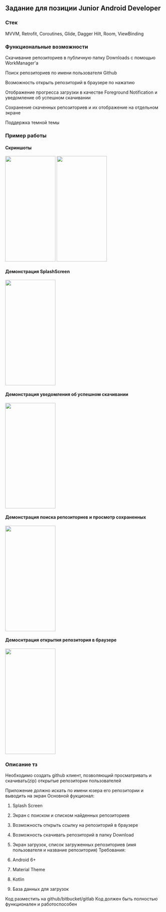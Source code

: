 <h2>Задание для позиции Junior Android Developer</h2>
<h3>Стек</h3>
<p>MVVM, Retrofit, Coroutines, Glide, Dagger Hilt, Room, ViewBinding</p>
<h3>Функциональные возможности</h3>
<p>Скачивание репозиториев в публичную папку Downloads с помощью WorkManager'a</p>
<p>Поиск репозиториев по имени пользователя Github</p>
<p>Возможность открыть репозиторий в браузере по нажатию</p>
<p>Отображение прогресса загрузки в качестве Foreground Notification и уведомление об успешном скачивании</p>
<p>Сохранение скаченных репозиториев и их отображение на отдельном экране</p>
<p>Поддержка темной темы</p>
<h3>Пример работы</h3>
<h4>Скриншоты</h4>
<p>
<img src="https://user-images.githubusercontent.com/42519654/128347809-39e22ea9-cfdf-40fe-961c-7d3c5bb161e7.jpg" height="335" width="160" />
<img src="https://user-images.githubusercontent.com/42519654/128347804-259c729f-e364-4797-95a9-4869ee49a354.jpg" height="335" width="160" />
</p>
<h4>Демонстрация SplashScreen</h4> 
<p><img src="https://user-images.githubusercontent.com/42519654/128347812-9ea9002b-cf4a-4c1c-b89b-6b36f5e9cb06.gif" height="335" width="160" /></p>
<h4>Демонстрация уведомления об успешном скачивании</h4> 
<p><img src="https://user-images.githubusercontent.com/42519654/128347821-cfb6d243-672b-4fef-9430-0d2385314107.gif" height="335" width="160" /></p>
<h4>Демонстрация поиска репозиториев и просмотр сохраненных</h4> 
<p><img src="https://user-images.githubusercontent.com/42519654/128347824-eab266d4-f3cb-4a2a-9b68-6a2b1a193abf.gif" height="335" width="160" /></p>
<h4>Демоснтрация открытия репозитория в браузере</h4> 
<p><img src="https://user-images.githubusercontent.com/42519654/128347833-5fbeff65-07ac-4533-bf8a-00c4cef6b802.gif" height="335" width="160" /></p>
<h3>Описание тз</h3>
Необходимо создать github клиент, позволяющий просматривать и скачивать(zip) открытые репозитории пользователей

Приложение должно искать по имени юзера его репозитории и выводить на экран
Основной фукционал:
1) Splash Screen
2) Экран с поиском и списком найденных репозиториев
3) Возможность открыть ссылку на репозиторий в браузере
4) Возможность скачивать репозиторий в папку Download
5) Экран загрузок, список загруженных репозиториев (имя пользователя и название репозитория)
Требования:

1) Android 6+
2) Material Theme
3) Kotlin
4) База данных для загрузок

Код разместить на github/bitbucket/gitlab
Код должен быть полностью функционален и работоспособен
